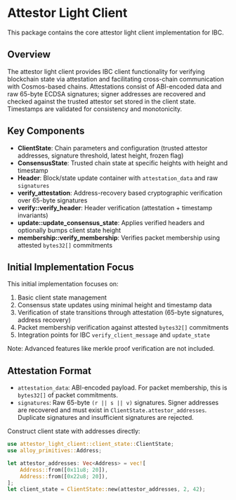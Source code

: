 # Attestor Light Client

This package contains the core attestor light client implementation for IBC.

## Overview

The attestor light client provides IBC client functionality for verifying blockchain state via attestation and facilitating cross-chain communication with Cosmos-based chains. Attestations consist of ABI-encoded data and raw 65-byte ECDSA signatures; signer addresses are recovered and checked against the trusted attestor set stored in the client state. Timestamps are validated for consistency and monotonicity.

## Key Components

- **ClientState**: Chain parameters and configuration (trusted attestor addresses, signature threshold, latest height, frozen flag)
- **ConsensusState**: Trusted chain state at specific heights with height and timestamp
- **Header**: Block/state update container with `attestation_data` and raw `signatures`
- **verify_attestation**: Address-recovery based cryptographic verification over 65-byte signatures
- **verify::verify_header**: Header verification (attestation + timestamp invariants)
- **update::update_consensus_state**: Applies verified headers and optionally bumps client state height
- **membership::verify_membership**: Verifies packet membership using attested `bytes32[]` commitments

## Initial Implementation Focus

This initial implementation focuses on:
1. Basic client state management
2. Consensus state updates using minimal height and timestamp data
3. Verification of state transitions through attestation (65-byte signatures, address recovery)
4. Packet membership verification against attested `bytes32[]` commitments
5. Integration points for IBC `verify_client_message` and `update_state`

Note: Advanced features like merkle proof verification are not included.

## Attestation Format

- `attestation_data`: ABI-encoded payload. For packet membership, this is `bytes32[]` of packet commitments.
- `signatures`: Raw 65-byte `(r || s || v)` signatures. Signer addresses are recovered and must exist in `ClientState.attestor_addresses`. Duplicate signatures and insufficient signatures are rejected.

Construct client state with addresses directly:

```rust
use attestor_light_client::client_state::ClientState;
use alloy_primitives::Address;

let attestor_addresses: Vec<Address> = vec![
    Address::from([0x11u8; 20]),
    Address::from([0x22u8; 20]),
];
let client_state = ClientState::new(attestor_addresses, 2, 42);
```
